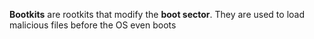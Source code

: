 **Bootkits** are rootkits that modify the **boot sector**. They are used to load malicious files before the OS even boots
